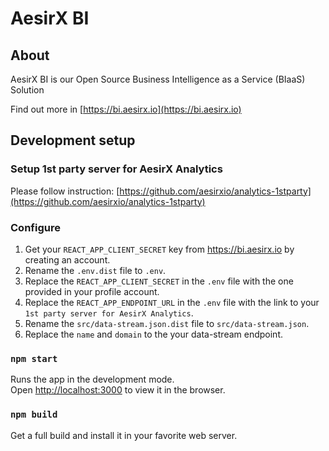 # AesirX BI

## About

AesirX BI is our Open Source Business Intelligence as a Service (BIaaS) Solution

Find out more in [https://bi.aesirx.io](https://bi.aesirx.io)

## Development setup
### Setup 1st party server for AesirX Analytics
Please follow instruction: [https://github.com/aesirxio/analytics-1stparty](https://github.com/aesirxio/analytics-1stparty)
### Configure

1. Get your `REACT_APP_CLIENT_SECRET` key from https://bi.aesirx.io by creating an account.
1. Rename the `.env.dist` file to `.env`.
1. Replace the `REACT_APP_CLIENT_SECRET` in the `.env` file with the one provided in your profile account.
1. Replace the `REACT_APP_ENDPOINT_URL` in the `.env` file with the link to your `1st party server for AesirX Analytics`.
1. Rename the `src/data-stream.json.dist` file to `src/data-stream.json`.
1. Replace the `name` and `domain` to the your data-stream endpoint.

### `npm start`

Runs the app in the development mode.\
Open [http://localhost:3000](http://localhost:3000) to view it in the browser.

### `npm build`

Get a full build and install it in your favorite web server.